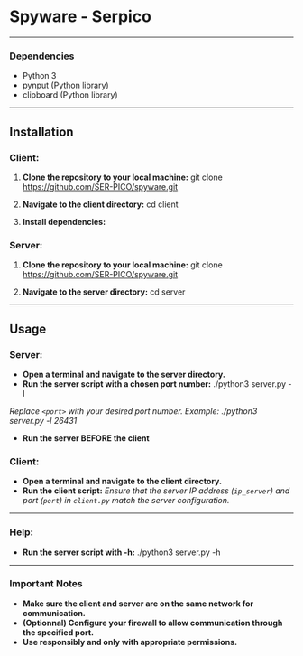 # Spyware - Serpico
---

### Dependencies

- Python 3
- pynput (Python library)
- clipboard (Python library)

---

## Installation

### Client:

1. **Clone the repository to your local machine:**
git clone https://github.com/SER-PICO/spyware.git

3. **Navigate to the client directory:**
cd client

5. **Install dependencies:**
   
### Server:

1. **Clone the repository to your local machine:**
git clone https://github.com/SER-PICO/spyware.git

2. **Navigate to the server directory:**
cd server

---

## Usage

### Server:

- **Open a terminal and navigate to the server directory.**
- **Run the server script with a chosen port number:**
./python3 server.py -l <port>

*Replace `<port>` with your desired port number. Example: ./python3 server.py -l 26431*
- **Run the server BEFORE the client**

### Client:

- **Open a terminal and navigate to the client directory.**
- **Run the client script:**
*Ensure that the server IP address (`ip_server`) and port (`port`) in `client.py` match the server configuration.*

---

### Help:
- **Run the server script with -h:**
./python3 server.py -h
---

### Important Notes

- **Make sure the client and server are on the same network for communication.**
- **(Optionnal) Configure your firewall to allow communication through the specified port.**
- **Use responsibly and only with appropriate permissions.**



